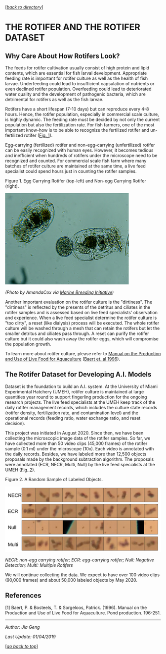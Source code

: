 <a name="top"></a> 
[[_back to directory_]](index.md)

# THE ROTIFER AND THE ROTIFER DATASET

## Why Care About How Rotifers Look?

The feeds for rotifer cultivation usually consist of high protein and lipid contents,
which are essential for fish larval development.
Appropriate feeding rate is important for rotifer culture as well as the health of fish larvae.
Underfeeding could lead to insufficient capsulation of nutrients or even declined rotifer population.
Overfeeding could lead to deteriorated water quality and the development of pathogenic bacteria, 
which are detrimental for rotifers as well as the fish larvae.

Rotifers have a short lifespan (7-10 days) but can reproduce every 4-8 hours. 
Hence, the rotifer population, especially in commercial scale culture, is highly dynamic.
The feeding rate must be decided by not only the current population but also the fertilization rate.
For fish farmers, one of the most important know-how is to be able to recognize 
the fertilized rotifer and un-fertilized rotifer ([Fig. 1](#fig1)). 

Egg-carrying (fertilized) rotifer and non-egg-carrying (unfertilized) rotifer can be easily recognized with human eyes.
However, it becomes tedious and inefficient when hundreds of rotifers under the microscope need to be recognized and
 counted.
For commercial scale fish farm where many batches of rotifer culture are maintained at the same time, 
a live feed specialist could spend hours just in counting the rotifer samples. 

<a id='fig1'>

Figure 1. Egg Carrying Rotifer (top-left) and Non-egg Carrying Rotifer (right).

![Aquaculture Cycle](images/Rotifer.jpg) 

_(Photo by AmandaCox via [Marine Breeding Initiative](http://www.mbisite.org/))_

Another important evaluation on the rotifer culture is the "dirtiness".
The "dirtiness" is reflected by the presents of the detritus and ciliates in the rotifer samples 
and is assessed based on live feed specialists' observation and experience. 
When a live feed specialist determine the rotifer culture is "too dirty", a reset (like dialysis) process will be executed. 
The whole rotifer culture will be washed through a mesh 
that can retain the rotifers but let the smaller detritus and ciliates pass through. 
A reset can purify the rotifer culture but it could also wash away the rotifer eggs, 
which will compromise the population growth.


To learn more about rotifer culture, please refer to  [Manual on the Production and Use of Live Food for Aquaculture](http://www.fao.org/3/W3732E/w3732e0c.htm#3.%20ROTIFERS)
([Baert et. al 1996](#ref1)).


## The Rotifer Dataset for Developing A.I. Models

Dataset is the foundation to build an A.I. system. 
At the University of Miami Experimental Hatchery (UMEH), rotifer culture is maintained 
at large quantities year round to support fingerling production for the ongoing research projects.
The live feed specialists at the UMEH keep track of the daily rotifer management records, 
which includes 
the culture state records (rotifer density, fertilization rate, and contamination level) 
and the operational records (feeding ratio, water exchange ratio, and reset decision).

This project was initiated in August 2020. 
Since then, we have been collecting the microscopic image data of the rotifer samples. 
So far, we have collected more than 50 video clips (45,000 frames) 
of the rotifer sample (0.1 ml) under the microscope (10x).
Each video is annotated with the daily records.
Besides, we have labeled more than 12,500 objects proposals made by the background subtraction algorithm. 
The proposals were annotated (ECR, NECR, Multi, Null) by the live feed specialists at the UMEH 
([Fig. 2](#fig2)). 

<a id='fig2'>

Figure 2. A Random Sample of Labeled Objects. 

![dataset](images/dataset.png)

_NECR: non-egg carrying rotifer; ECR: egg-carrying rotifer; Null: Negative Detection; Multi: Multiple Rotifers_


We will continue collecting the data. We expect to have over 100 video clips (90,000 frames) 
and about 50,000 labeled objects by May 2020.


## References

<a id='ref1'> 

[1] Baert, P. & Bosteels, T. & Sorgeloos, Patrick. (1996). 
Manual on the Production and Use of Live Food for Aquaculture. Pond production. 196-251.  


 --------------------------------------------
 _Author: Jia Geng_
 
 _Last Update: 01/04/2019_
 
 [[_go back to top_]](#top)
